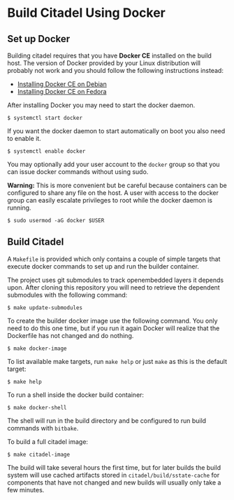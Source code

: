 # Build Citadel Using Docker

## Set up Docker

Building citadel requires that you have **Docker CE** installed on the build host.  The version of Docker
provided by your Linux distribution will probably not work and you should follow the following instructions
instead:

* [Installing Docker CE on Debian](https://docs.docker.com/install/linux/docker-ce/debian/)
* [Installing Docker CE on Fedora](https://docs.docker.com/install/linux/docker-ce/fedora/)

After installing Docker you may need to start the docker daemon.

```shell
$ systemctl start docker
```

If you want the docker daemon to start automatically on boot you also need to enable it.

```shell
$ systemctl enable docker
```

You may optionally add your user account to the `docker` group so that you can issue docker commands without using
sudo.  

**Warning:** This is more convenient but be careful because containers can be configured to share any file on the host. 
A user with access to the docker group can easily escalate privileges to root while the docker daemon is running.

```shell
$ sudo usermod -aG docker $USER
```

## Build Citadel

A `Makefile` is provided which only contains a couple of simple targets that execute docker commands to set up and run the 
builder container.

The project uses git submodules to track openembedded layers it depends upon.  After cloning this repository you will need to 
retrieve the dependent submodules with the following command:

```shell
$ make update-submodules
```

To create the builder docker image use the following command.  You only need to do this one time, but if you run it again
Docker will realize that the Dockerfile has not changed and do nothing.

```shell
$ make docker-image
```

To list available make targets, run `make help` or just `make` as this is the default target:

```shell
$ make help
```

To run a shell inside the docker build container:

```shell
$ make docker-shell
```

The shell will run in the build directory and be configured to run build commands with `bitbake`.  

To build a full citadel image:

```shell
$ make citadel-image
```

The build will take several hours the first time, but for later builds the build system will use cached artifacts stored 
in `citadel/build/sstate-cache` for components that have not changed and new builds will usually only take a few minutes.
